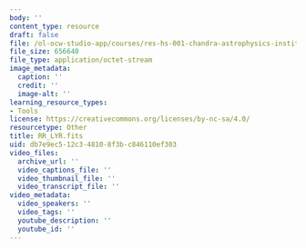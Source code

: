 ```yaml
---
body: ''
content_type: resource
draft: false
file: /ol-ocw-studio-app/courses/res-hs-001-chandra-astrophysics-institute/rr_lyr.fits
file_size: 656640
file_type: application/octet-stream
image_metadata:
  caption: ''
  credit: ''
  image-alt: ''
learning_resource_types:
- Tools
license: https://creativecommons.org/licenses/by-nc-sa/4.0/
resourcetype: Other
title: RR_LYR.fits
uid: db7e9ec5-12c3-4810-8f3b-c846110ef303
video_files:
  archive_url: ''
  video_captions_file: ''
  video_thumbnail_file: ''
  video_transcript_file: ''
video_metadata:
  video_speakers: ''
  video_tags: ''
  youtube_description: ''
  youtube_id: ''
---
```

